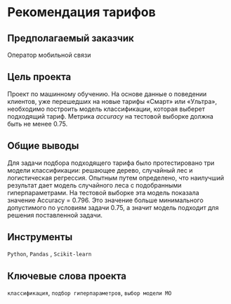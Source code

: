 # Рекомендация тарифов

## Предполагаемый заказчик

Оператор мобильной связи

## Цель проекта

Проект по машинному обучению. На основе данные о поведении клиентов, уже перешедших на новые тарифы «Смарт» или «Ультра», необходимо построить модель классификации, которая выберет подходящий тариф. Метрика *accuracy*  на тестовой выборке должна быть не менее 0.75.

## Общие выводы

Для задачи подбора подходящего тарифа было протестировано три модели классификации: решающее дерево, случайный лес и логистическая регрессия. Опытным путем определено, что наилучший результат дает модель случайного леса с подобранными гиперпараметрами. На тестовой выборке эта модель показала значение Accuracy = 0.796. Это значение больше минимального допустимого по условиям задачи 0.75, а значит модель подходит для решения поставленной задачи.

## Инструменты

`Python`, `Pandas` , `Scikit-learn` 

## Ключевые слова проекта

`классификация`, `подбор гиперпараметров`, `выбор модели МО` 
